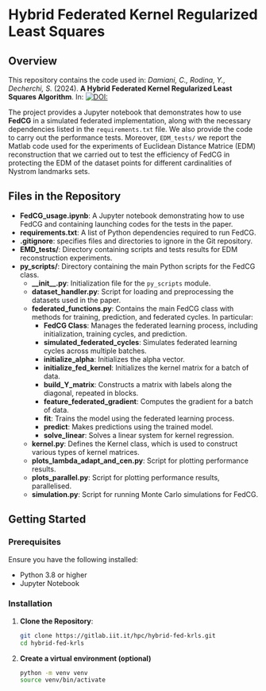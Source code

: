 # Hybrid Federated Kernel Regularized Least Squares


## Overview
This repository contains the code used in:
 *Damiani, C., Rodina, Y., Decherchi, S.* (2024). **A Hybrid Federated Kernel Regularized Least Squares Algorithm**. In: [![DOI:](https://)](https://doi.org/)

 The project provides a Jupyter notebook that demonstrates how to use **FedCG** in a simulated federated implementation, along with the necessary dependencies listed in the `requirements.txt` file. We also provide the code to carry out the performance tests. Moreover, `EDM_tests/` we report the Matlab code used for the experiments of Euclidean Distance Matrice (EDM) reconstruction that we carried out to test the efficiency of FedCG in protecting the EDM of the dataset points for different cardinalities of Nystrom landmarks sets. 

## Files in the Repository
- **FedCG_usage.ipynb**: A Jupyter notebook demonstrating how to use FedCG and containing launching codes for the tests in the paper.
- **requirements.txt**: A list of Python dependencies required to run FedCG.
- **.gitignore**: specifies files and directories to ignore in the Git repository.
- **EMD_tests/**: Directory containing scripts and tests results for EDM reconstruction experiments.
- **py_scripts/**: Directory containing the main Python scripts for the FedCG class.
  - **\_\_init\_\_.py**: Initialization file for the `py_scripts` module.
  - **dataset_handler.py**: Script for loading and preprocessing the datasets used in the paper.
   - **federated_functions.py**: Contains the main FedCG class with methods for training, prediction, and federated cycles. In particular: 
      - **FedCG Class**: Manages the federated learning process, including initialization, training cycles, and prediction. 
      - **simulated_federated_cycles**: Simulates federated learning cycles across multiple batches.
      - **initialize_alpha**: Initializes the alpha vector.
      - **initialize_fed_kernel**: Initializes the kernel matrix for a batch of data.
      - **build_Y_matrix**: Constructs a matrix with labels along the diagonal, repeated in blocks.
      - **feature_federated_gradient**: Computes the gradient for a batch of data.
      - **fit**: Trains the model using the federated learning process.
      - **predict**: Makes predictions using the trained model.
      - **solve_linear**: Solves a linear system for kernel regression.
  - **kernel.py**: Defines the Kernel class, which is used to construct various types of kernel matrices.
  - **plots_lambda_adapt_and_cen.py**: Script for plotting performance results.
  - **plots_parallel.py**: Script for plotting performance results, parallelised. 
  - **simulation.py**: Script for running Monte Carlo simulations for FedCG.


## Getting Started

### Prerequisites
Ensure you have the following installed:
- Python 3.8 or higher
- Jupyter Notebook

### Installation

1. **Clone the Repository**:
   ```sh
   git clone https://gitlab.iit.it/hpc/hybrid-fed-krls.git
   cd hybrid-fed-krls

2. **Create a virtual environment (optional)**
    ```sh
   python -m venv venv
   source venv/bin/activate
